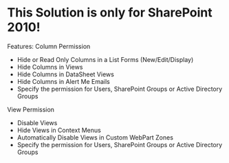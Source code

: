 # This Solution is only for SharePoint 2010!

Features:
Column Permission
- Hide or Read Only Columns in a List Forms (New/Edit/Display)
- Hide Columns in Views
- Hide Columns in DataSheet Views
- Hide Columns in Alert Me Emails
- Specify the permission for Users, SharePoint Groups or Active Directory Groups

View Permission
- Disable Views
- Hide Views in Context Menus
- Automatically Disable Views in Custom WebPart Zones
- Specify the permission for Users, SharePoint Groups or Active Directory Groups
